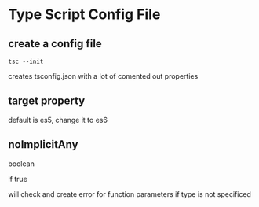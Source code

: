 # Type Script Config File

## create a config file
```shell
tsc --init
```

creates tsconfig.json with a lot of comented out properties

## target property

default  is es5, change it to es6

## noImplicitAny

boolean

if true

will check and create error for function parameters if type is not specificed

